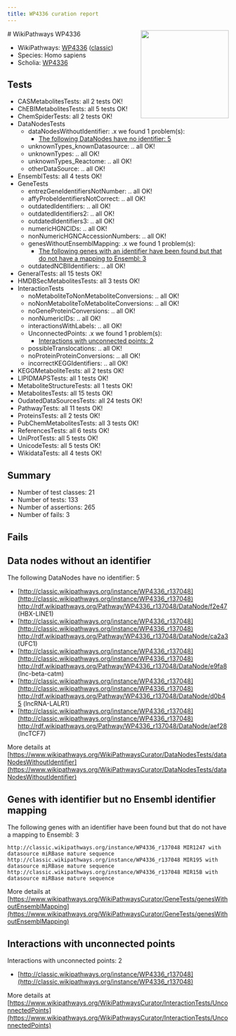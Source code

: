 ```yaml
---
title: WP4336 curation report
---
```


<img style="float: right; width: 200px" src="https://upload.wikimedia.org/wikipedia/commons/thumb/8/83/Wplogo_with_text_500.png/640px-Wplogo_with_text_500.png" />
# WikiPathways WP4336

* WikiPathways: [WP4336](https://wikipathways.org/pathways/WP4336) ([classic](https://classic.wikipathways.org/instance/WP4336))
* Species: Homo sapiens
* Scholia: [WP4336](https://scholia.toolforge.org/wikipathways/WP4336)
## Tests
* CASMetabolitesTests: all 2 tests OK!
* ChEBIMetabolitesTests: all 5 tests OK!
* ChemSpiderTests: all 2 tests OK!
* DataNodesTests
    * dataNodesWithoutIdentifier: .x we found 1 problem(s):
        * [The following DataNodes have no identifier: 5](#d2d32fa4)
    * unknownTypes_knownDatasource: .. all OK!
    * unknownTypes: .. all OK!
    * unknownTypes_Reactome: .. all OK!
    * otherDataSource: .. all OK!
* EnsemblTests: all 4 tests OK!
* GeneTests
    * entrezGeneIdentifiersNotNumber: .. all OK!
    * affyProbeIdentifiersNotCorrect: .. all OK!
    * outdatedIdentifiers: .. all OK!
    * outdatedIdentifiers2: .. all OK!
    * outdatedIdentifiers3: .. all OK!
    * numericHGNCIDs: .. all OK!
    * nonNumericHGNCAccessionNumbers: .. all OK!
    * genesWithoutEnsemblMapping: .x we found 1 problem(s):
        * [The following genes with an identifier have been found but that do not have a mapping to Ensembl: 3](#40286d85)
    * outdatedNCBIIdentifiers: .. all OK!
* GeneralTests: all 15 tests OK!
* HMDBSecMetabolitesTests: all 3 tests OK!
* InteractionTests
    * noMetaboliteToNonMetaboliteConversions: .. all OK!
    * noNonMetaboliteToMetaboliteConversions: .. all OK!
    * noGeneProteinConversions: .. all OK!
    * nonNumericIDs: .. all OK!
    * interactionsWithLabels: .. all OK!
    * UnconnectedPoints: .x we found 1 problem(s):
        * [Interactions with unconnected points: 2](#35a61ada)
    * possibleTranslocations: .. all OK!
    * noProteinProteinConversions: .. all OK!
    * incorrectKEGGIdentifiers: .. all OK!
* KEGGMetaboliteTests: all 2 tests OK!
* LIPIDMAPSTests: all 1 tests OK!
* MetaboliteStructureTests: all 1 tests OK!
* MetabolitesTests: all 15 tests OK!
* OudatedDataSourcesTests: all 24 tests OK!
* PathwayTests: all 11 tests OK!
* ProteinsTests: all 2 tests OK!
* PubChemMetabolitesTests: all 3 tests OK!
* ReferencesTests: all 6 tests OK!
* UniProtTests: all 5 tests OK!
* UnicodeTests: all 5 tests OK!
* WikidataTests: all 4 tests OK!


## Summary

* Number of test classes: 21
* Number of tests: 133
* Number of assertions: 265
* Number of fails: 3

## Fails

<a name="d2d32fa4" />

## Data nodes without an identifier

The following DataNodes have no identifier: 5

* [http://classic.wikipathways.org/instance/WP4336_r137048](http://classic.wikipathways.org/instance/WP4336_r137048) http://rdf.wikipathways.org/Pathway/WP4336_r137048/DataNode/f2e47 (HBX-LINE1)
* [http://classic.wikipathways.org/instance/WP4336_r137048](http://classic.wikipathways.org/instance/WP4336_r137048) http://rdf.wikipathways.org/Pathway/WP4336_r137048/DataNode/ca2a3 (UFC1)
* [http://classic.wikipathways.org/instance/WP4336_r137048](http://classic.wikipathways.org/instance/WP4336_r137048) http://rdf.wikipathways.org/Pathway/WP4336_r137048/DataNode/e9fa8 (lnc-beta-catm)
* [http://classic.wikipathways.org/instance/WP4336_r137048](http://classic.wikipathways.org/instance/WP4336_r137048) http://rdf.wikipathways.org/Pathway/WP4336_r137048/DataNode/d0b45 (lncRNA-LALR1)
* [http://classic.wikipathways.org/instance/WP4336_r137048](http://classic.wikipathways.org/instance/WP4336_r137048) http://rdf.wikipathways.org/Pathway/WP4336_r137048/DataNode/aef28 (lncTCF7)


More details at [https://www.wikipathways.org/WikiPathwaysCurator/DataNodesTests/dataNodesWithoutIdentifier](https://www.wikipathways.org/WikiPathwaysCurator/DataNodesTests/dataNodesWithoutIdentifier)

<a name="40286d85" />

## Genes with identifier but no Ensembl identifier mapping

The following genes with an identifier have been found but that do not have a mapping to Ensembl: 3
```
http://classic.wikipathways.org/instance/WP4336_r137048 MIR1247 with datasource miRBase mature sequence
http://classic.wikipathways.org/instance/WP4336_r137048 MIR195 with datasource miRBase mature sequence
http://classic.wikipathways.org/instance/WP4336_r137048 MIR15B with datasource miRBase mature sequence
```

More details at [https://www.wikipathways.org/WikiPathwaysCurator/GeneTests/genesWithoutEnsemblMapping](https://www.wikipathways.org/WikiPathwaysCurator/GeneTests/genesWithoutEnsemblMapping)

<a name="35a61ada" />

## Interactions with unconnected points

Interactions with unconnected points: 2

* [http://classic.wikipathways.org/instance/WP4336_r137048](http://classic.wikipathways.org/instance/WP4336_r137048)


More details at [https://www.wikipathways.org/WikiPathwaysCurator/InteractionTests/UnconnectedPoints](https://www.wikipathways.org/WikiPathwaysCurator/InteractionTests/UnconnectedPoints)

